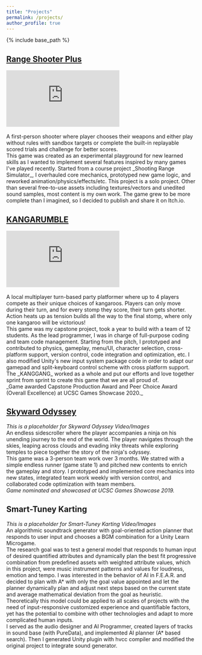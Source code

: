 ```yaml
---
title: "Projects"
permalink: /projects/
author_profile: true
---
```


{% include base_path %}


## [Range Shooter Plus](https://ccd729.itch.io/range-shooter-plus)

<div style="max-width: 560px"><iframe src="https://www.youtube.com/embed/byxF5zNNaDE" title="YouTube video player" frameborder="0" allow="accelerometer; autoplay; clipboard-write; encrypted-media; gyroscope; picture-in-picture" allowfullscreen></iframe></div>
<br>
A first-person shooter where player chooses their weapons and either play without rules with sandbox targets or complete the built-in replayable scored trials and challenge for better scores. 
<br>
This game was created as an experimental playground for new learned skills as I wanted to implement several features inspired by many games I've played recently. Started from a course project _Shooting Range Simulator_, I overhauled core mechanics, prototyped new game logic, and reworked animation/physics/effects/etc. This project is a solo project. Other than several free-to-use assets including textures/vectors and unedited sound samples, most content is my own work. The game grew to be more complete than I imagined, so I decided to publish and share it on Itch.io.


## [KANGARUMBLE](https://www.kangarumble.com/)

<div style="max-width: 560px"><iframe src="https://www.youtube.com/embed/bO-pFA_Xl3I" title="YouTube video player" frameborder="0" allow="accelerometer; autoplay; clipboard-write; encrypted-media; gyroscope; picture-in-picture" allowfullscreen></iframe></div>
<br>
A local multiplayer turn-based party platformer where up to 4 players compete as their unique choices of kangaroos. Players can only move during their turn, and for every stomp they score, their turn gets shorter. Action heats up as tension builds all the way to the final stomp, where only one kangaroo will be victorious!
<br>
This game was my capstone project, took a year to build with a team of 12 students. As the lead programmer, I was in charge of full-purpose coding and team code management. Starting from the pitch, I prototyped and contributed to physics, gameplay, menu/UI, character selection, cross-platform support, version control, code integration and optimization, etc. I also modified Unity's new input system package code in order to adapt our gamepad and split-keyboard control scheme with cross platform support. The _KANGGANG_ worked as a whole and put our efforts and love together sprint from sprint to create this game that we are all proud of.
<br>
_Game awarded Capstone Production Award and Peer Choice Award (Overall Excellence) at UCSC Games Showcase 2020._


## [Skyward Odyssey](https://hpaing.itch.io/skyward-odyssey)

_This is a placeholder for Skyward Odyssey Video/Images_
<br>
An endless sidescroller where the player accompanies a ninja on his unending journey to the end of the world. The player navigates through the skies, leaping across clouds and evading inky threats while exploring temples to piece together the story of the ninja's odyssey.
<br>
This game was a 3-person team work over 3 months. We statred with a simple endless runner (game state 1) and pitched new contents to enrich the gameplay and story. I prototyped and implemented core mechanics into new states, integrated team work weekly with version control, and collaborated code optimization with team members.
<br>
_Game nominated and showcased at UCSC Games Showcase 2019._

## Smart-Tuney Karting

_This is a placeholder for Smart-Tuney Karting Video/Images_
<br>
An algorithmic soundtrack generator with goal-oriented action planner that responds to user input and chooses a BGM combination for a Unity Learn Microgame.
<br>
The research goal was to test a general model that responds to human input of desired quantified attributes and dynamically plan the best fit progressive combination from predefined assets with weighted attribute values, which in this project, were music instrument patterns and values for loudness, emotion and tempo. I was interested in the behavior of AI in F.E.A.R. and decided to plan with A* with only the goal value appointed and let the planner dynamically plan and adjust next steps based on the current state and average mathematical deviation from the goal as heuristic. Theoretically this model could be applied to all scales of projects with the need of input-responsive customized experience and quantifiable factors, yet has the potential to combine with other technologies and adapt to more complicated human inputs. 
<br>
I served as the audio designer and AI Programmer, created layers of tracks in sound base (with PureData), and implemented AI planner (A* based search). Then I generated Unity plugin with hvcc compiler and modified the original project to integrate sound generator.


